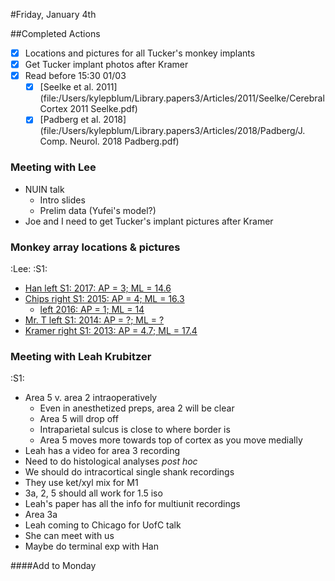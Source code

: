 #Friday, January 4th

##Completed Actions
- [X] Locations and pictures for all Tucker's monkey implants
- [X] Get Tucker implant photos after Kramer
- [X] Read before 15:30 01/03
  - [X] [Seelke et al. 2011](file:/Users/kylepblum/Library.papers3/Articles/2011/Seelke/Cerebral Cortex 2011 Seelke.pdf)
  - [X] [Padberg et al. 2018](file:/Users/kylepblum/Library.papers3/Articles/2018/Padberg/J. Comp. Neurol. 2018 Padberg.pdf)

### Meeting with Lee
- NUIN talk
  - Intro slides
  - Prelim data (Yufei's model?)
- Joe and I need to get Tucker's implant pictures after Kramer
### Monkey array locations & pictures
:Lee: :S1: 
- [Han left S1: 2017: AP = 3; ML = 14.6](file:/Users/kylepblum/LimbLab/Projects/Area5/implantPhotos/Han_left_S1_implants.jpg)
- [Chips right S1: 2015: AP = 4; ML = 16.3](file:/Users/kylepblum/LimbLab/Projects/Area5/implantPhotos/Chips_right_S1_implant.jpg)
  - [left 2016: AP = 1; ML = 14](file:/Users/kylepblum/LimbLab/Projects/Area5/implantPhotos/Chips_left_S1_implant.jpg)
- [Mr. T left S1: 2014: AP = ?; ML = ?](file:/Users/kylepblum/LimbLab/Projects/Area5/implantPhotos/MrTeeny_left_S1_implant.jpg) 
- [Kramer right S1: 2013:  AP = 4.7; ML = 17.4](file:/Users/kylepblum/LimbLab/Projects/Area5/implantPhotos/Kramer_right_S1_implant.JPG)

### Meeting with Leah Krubitzer
:S1:
- Area 5 v. area 2 intraoperatively
  - Even in anesthetized preps, area 2 will be clear
  - Area 5 will drop off
  - Intraparietal sulcus  is close to where border is
  - Area 5 moves more towards top of cortex as you move medially
- Leah has a video for area 3 recording
- Need to do histological analyses _post hoc_ 
- We should do intracortical single shank recordings
- They use ket/xyl mix for M1
- 3a, 2, 5 should all work for 1.5 iso
- Leah's paper has all the info for multiunit recordings
- Area 3a
 - Leah coming to Chicago for UofC talk 
 - She can meet with us
 - Maybe do terminal exp with Han

####Add to Monday

